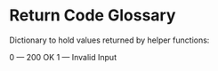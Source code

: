 Return Code Glossary
====================

Dictionary to hold values returned by helper functions:

0 — 200 OK
1 — Invalid Input